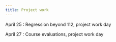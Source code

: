 ```yaml
---
title: Project work
---
```


April 25
: Regression beyond 112, project work day

April 27
: Course evaluations, project work day